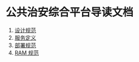 # 公共治安综合平台导读文档

1. [设计规范](design-convention.md)
2. [服务定义](service-definition.md)
3. [部署规范](deployment-convention.md)
4. [RAM 规范](aliyun-ram-convention.md)
